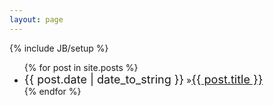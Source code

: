 ```yaml
---
layout: page
---
```

{% include JB/setup %}
<ul class="posts">
  {% for post in site.posts %}
    <li><span style="font-size:18px;">{{ post.date | date_to_string }}</span> &raquo;<a href="{{ BASE_PATH }}{{ post.url }}" style="font-size:18px;">{{ post.title }}</a></li>
  {% endfor %}
</ul>
